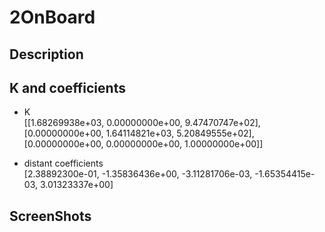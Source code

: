 # 2OnBoard

## Description


## K and coefficients
* K  
 [[1.68269938e+03, 0.00000000e+00, 9.47470747e+02],  
  [0.00000000e+00, 1.64114821e+03, 5.20849555e+02],  
  [0.00000000e+00, 0.00000000e+00, 1.00000000e+00]]  
 
 * distant coefficients  
 [2.38892300e-01, -1.35836436e+00, -3.11281706e-03, -1.65354415e-03, 3.01323337e+00]

## ScreenShots
